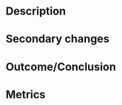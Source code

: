 # Description

<!-- Please include a summary of the change and motivation for it. -->

# Secondary changes

<!-- If your PR includes other small changes like bugfixes and documentation
improvements, mention them here.  If not, feel free to delete this section
or leave it blank. -->

# Outcome/Conclusion

<!-- If your PR includes experiments or other forms of research, briefly
comment what the results of the experiment means for the future.

Example, if the PR is about trying out a new data augmentation technique:

"Using this form of data augmentation improved results for Logo CNN and
Vachetta CNN, but not the other models. In particular, metrics got much worse
for Coated Canvas."

Feel free to delete this section or leave it blank if it doesn't apply to your
PR.
-->

# Metrics

<!-- If your PR changes a model in a way that changes its evaluation
metrics significantly, and you want to showcase the change in metrics,
you can add a section here mentioning which model the metrics are
related to.

Feel free to delete this section or leave it blank if it doesn't apply to your
PR.
-->
